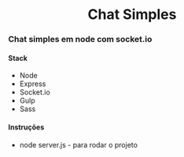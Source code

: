 <h1 align="center">Chat Simples</h1>
<h3>Chat simples em node com socket.io</h3>
<h4>Stack</h4>
<ul>
<li>Node</li>
<li>Express</li>
<li>Socket.io</li>
<li>Gulp</li>
<li>Sass</li>
</ul>
<h4>Instruções</h4>
<ul>
<li>node server.js - para rodar o projeto</li>
</ul>
